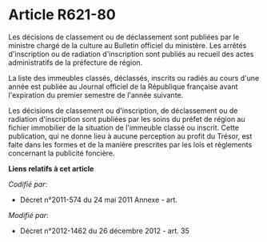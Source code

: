 # Article R621-80

Les décisions de classement ou de déclassement sont publiées par le ministre chargé de la culture au Bulletin officiel du
ministère. Les arrêtés d'inscription ou de radiation d'inscription sont publiés au recueil des actes administratifs de la
préfecture de région.

La liste des immeubles classés, déclassés, inscrits ou radiés au cours d'une année est publiée au Journal officiel de la
République française avant l'expiration du premier semestre de l'année suivante.

Les décisions de classement ou d'inscription, de déclassement ou de radiation d'inscription sont publiées par les soins du
préfet de région au fichier immobilier de la situation de l'immeuble classé ou inscrit. Cette publication, qui ne donne lieu
à aucune perception au profit du Trésor, est faite dans les formes et de la manière prescrites par les lois et règlements
concernant la publicité foncière.

**Liens relatifs à cet article**

_Codifié par_:

  - Décret n°2011-574 du 24 mai 2011 Annexe - art.

_Modifié par_:

  - Décret n°2012-1462 du 26 décembre 2012 - art. 35
